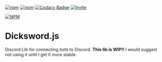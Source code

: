 
[![npm](https://img.shields.io/npm/v/dicksword.js.svg)](https://www.npmjs.com/package/dicksword.js)
[![npm](https://img.shields.io/npm/dt/dicksword.js.svg?maxAge=3600)](https://www.npmjs.com/package/dicksword.js)
[![Codacy Badge](https://api.codacy.com/project/badge/Grade/6709cd7705f54bbcbc40bf30e474cf8b)](https://www.codacy.com/app/TheCyberRonin/dicksword.js?utm_source=github.com&amp;utm_medium=referral&amp;utm_content=TheCyberRonin/dicksword.js&amp;utm_campaign=Badge_Grade)
[![Invite](https://dickswordapp.com/api/guilds/352851141597593610/widget.svg)](https://discord.gg/DuKYuXH)

[![NPM](https://nodei.co/npm/dicksword.js.png?downloads=true&downloadRank=true&stars=true)](https://nodei.co/npm/dicksword.js/)

# Dicksword.js
Discord Lib for connecting bots to Discord.
**This lib is WIP!!**
I would suggest not using it until I get it more stable.
